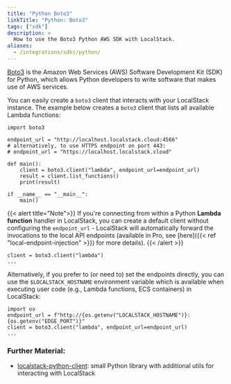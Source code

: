 ```yaml
---
title: "Python Boto3"
linkTitle: "Python: Boto3"
tags: ["sdk"]
description: >
  How to use the Boto3 Python AWS SDK with LocalStack.
aliases:
  - /integrations/sdks/python/
---
```


[Boto3](https://github.com/boto/boto3) is the Amazon Web Services (AWS) Software Development Kit (SDK) for Python, which allows Python developers to write software that makes use of AWS services.

You can easily create a `boto3` client that interacts with your LocalStack instance. The example below creates a `boto3` client that lists all available Lambda functions:

```python3
import boto3

endpoint_url = "http://localhost.localstack.cloud:4566"
# alternatively, to use HTTPS endpoint on port 443:
# endpoint_url = "https://localhost.localstack.cloud"

def main():
    client = boto3.client("lambda", endpoint_url=endpoint_url)
    result = client.list_functions()
    print(result)

if __name__ == "__main__":
    main()
```

{{< alert title="Note">}}
If you're connecting from within a Python **Lambda function** handler in LocalStack, you can create a default client without configuring the `endpoint_url` - LocalStack will automatically forward the invocations to the local API endpoints (available in Pro, see [here]({{< ref "local-endpoint-injection" >}}) for more details).
{{< /alert >}}

```python3
client = boto3.client("lambda")
...
```

Alternatively, if you prefer to (or need to) set the endpoints directly, you can use the `$LOCALSTACK_HOSTNAME` environment variable which is available when executing user code (e.g., Lambda functions, ECS containers) in LocalStack:
```python3
import os
endpoint_url = f"http://{os.getenv("LOCALSTACK_HOSTNAME")}:{os.getenv("EDGE_PORT")}"
client = boto3.client("lambda", endpoint_url=endpoint_url)
...
```

### Further Material:
* [localstack-python-client](https://github.com/localstack/localstack-python-client): small Python library with additional utils for interacting with LocalStack
